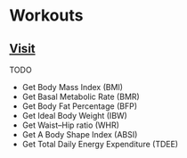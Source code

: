 # Workouts

## [Visit](https://prmane03.github.io/Workouts/)

TODO

- Get Body Mass Index (BMI)
- Get Basal Metabolic Rate (BMR)
- Get Body Fat Percentage (BFP)
- Get Ideal Body Weight (IBW)
- Get Waist–Hip ratio (WHR)
- Get A Body Shape Index (ABSI)
- Get Total Daily Energy Expenditure (TDEE)
